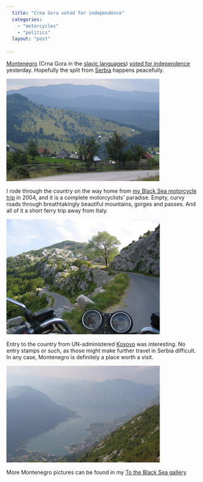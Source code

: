```yaml
---
  title: "Crna Gora voted for independence"
  categories: 
    - "motorcycles"
    - "politics"
  layout: "post"

---
```

[Montenegro][1] (Crna Gora in the [slavic languages][2]) [voted for independence][3] yesterday. Hopefully the split from [Serbia][4] happens peacefully.

![Alp village in Montenegro](/files/Montenegro_alps-like_village.jpg)

I rode through the country on the way home from [my Black Sea motorcycle trip][5] in 2004, and it is a complete motorcyclists' paradise. Empty, curvy roads through breathtakingly beautiful mountains, gorges and passes. And all of it a short ferry trip away from Italy.

![Winding roads in Montenegro](/files/Montenegro_winding_roads.jpg)

Entry to the country from UN-administered [Kosovo][6] was interesting. No entry stamps or such, as those might make further travel in Serbia difficult. In any case, Montenegro is definitely a place worth a visit.

![Bay of Kotor in Montenegro](/files/Montenegro_bay_of_kotor.jpg)

More Montenegro pictures can be found in my [To the Black Sea gallery][7]

[1]: http://en.wikipedia.org/wiki/Montenegro
[2]: http://en.wikipedia.org/wiki/Slavic_languages
[3]: http://en.wikipedia.org/wiki/Montenegrin_independence_referendum%2C_2006
[4]: http://en.wikipedia.org/wiki/Serbia
[5]: http://www.routamc.org/journal/to-the-black-sea/
[6]: http://en.wikipedia.org/wiki/Kosovo
[7]: http://www.routamc.org/gallery/black-sea-2004/?startfrom=288